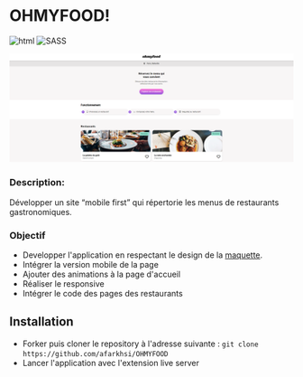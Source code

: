 # OHMYFOOD!

![html][html5-badge]
![SASS](https://img.shields.io/badge/_-SASS-A53B70.svg?style=for-the-badge)

![banner readme](./images/site.png)

### Description:

Développer un site “mobile first” qui répertorie les menus de restaurants gastronomiques.

### Objectif

- Developper l'application en respectant le design de la [maquette](https://www.figma.com/file/t4449fzDnwGYmzuwQdu87V/Maquettes-Ohmyfood-(mobile-et-desktop)?type=design&node-id=0-1&mode=design).
- Intégrer la version mobile de la page
- Ajouter des animations à la page d'accueil
- Réaliser le responsive
- Intégrer le code des pages des restaurants

## Installation

- Forker puis cloner le repository à l'adresse suivante :
  `git clone https://github.com/afarkhsi/OHMYFOOD`
- Lancer l'application avec l'extension live server

<!-- BADGE LINKS -->

[html5-badge]: https://img.shields.io/badge/HTML5-E34F26?style=for-the-badge&logo=html5&logoColor=white
<!-- [sass-badge]: https://img.shields.io/badge/SASS-E22FE5?style=for-the-badge&logo=sass&logoColor=white -->
[javascript-badge]: https://img.shields.io/badge/JavaScript-F7DF1E?style=for-the-badge&logo=javascript&logoColor=black
